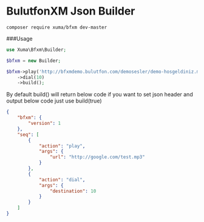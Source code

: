 # BulutfonXM Json Builder

```shell
composer require xuma/bfxm dev-master
```

###Usage

```php
use Xuma\Bfxm\Builder;

$bfxm = new Builder;

$bfxm->play('http://bfxmdemo.bulutfon.com/demosesler/demo-hosgeldiniz.mp3')
	->dial(10)
	->build();
```
By default build() will return below code if you want to set json header and output below code just use build(true)

```json
{
    "bfxm": {
        "version": 1
    },
    "seq": [
        {
            "action": "play",
            "args": {
                "url": "http://google.com/test.mp3"
            }
        },
        {
            "action": "dial",
            "args": {
                "destination": 10
            }
        }
    ]
}

```


